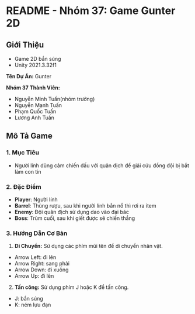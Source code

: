 # README - Nhóm 37: Game Gunter 2D
## Giới Thiệu
- Game 2D bắn súng
- Unity 2021.3.32f1

**Tên Dự Án:** Gunter

**Nhóm 37 Thành Viên:**
- Nguyễn Minh Tuấn(nhóm trưởng)
- Nguyễn Mạnh Tuấn
- Phạm Quốc Tuấn
- Lương Anh Tuấn

## Mô Tả Game

### 1. Mục Tiêu

- Người lính dũng cảm chiến đấu với quân địch để giải cứu đồng đội bị bắt làm con tin

### 2. Đặc Điểm
- **Player**: Người lính
- **Barrel**: Thùng rượu, sau khi người lính bắn nổ thì rơi ra item
- **Enemy**: Đội quân địch sử dụng dao vào đại bác
- **Boss**: Trùm cuối, sau khi giết được sẽ chiến thắng

### 3. Hướng Dẫn Cơ Bản

1. **Di Chuyển:** Sử dụng các phím mũi tên để di chuyển nhân vật.
  - Arrow Left: đi lên
  - Arrow Right: sang phải
  - Arrow Down: đi xuống
  - Arrow Up: đi lên
  
2. **Tấn công:** Sử dụng phím J hoặc K để tấn công.
  - J: bắn súng
  - K: ném lựu đạn